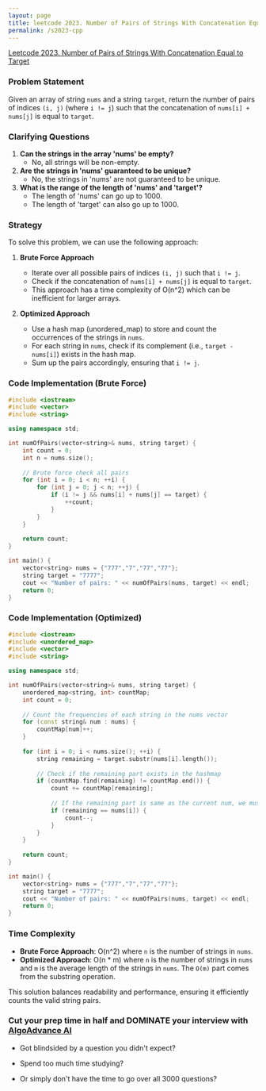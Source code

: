 ```yaml
---
layout: page
title: leetcode 2023. Number of Pairs of Strings With Concatenation Equal to Target
permalink: /s2023-cpp
---
```

[Leetcode 2023. Number of Pairs of Strings With Concatenation Equal to Target](https://algoadvance.github.io/algoadvance/l2023)
### Problem Statement
Given an array of string `nums` and a string `target`, return the number of pairs of indices `(i, j)` (where `i != j`) such that the concatenation of `nums[i] + nums[j]` is equal to `target`.

### Clarifying Questions
1. **Can the strings in the array 'nums' be empty?**
   - No, all strings will be non-empty.
2. **Are the strings in 'nums' guaranteed to be unique?**
   - No, the strings in 'nums' are not guaranteed to be unique.
3. **What is the range of the length of 'nums' and 'target'?**
   - The length of 'nums' can go up to 1000.
   - The length of 'target' can also go up to 1000.

### Strategy
To solve this problem, we can use the following approach:

1. **Brute Force Approach**
   - Iterate over all possible pairs of indices `(i, j)` such that `i != j`.
   - Check if the concatenation of `nums[i] + nums[j]` is equal to `target`.
   - This approach has a time complexity of O(n^2) which can be inefficient for larger arrays.
   
2. **Optimized Approach**
   - Use a hash map (unordered_map) to store and count the occurrences of the strings in `nums`.
   - For each string in `nums`, check if its complement (i.e., `target - nums[i]`) exists in the hash map.
   - Sum up the pairs accordingly, ensuring that `i != j`.

### Code Implementation (Brute Force)

```cpp
#include <iostream>
#include <vector>
#include <string>

using namespace std;

int numOfPairs(vector<string>& nums, string target) {
    int count = 0;
    int n = nums.size();
    
    // Brute force check all pairs
    for (int i = 0; i < n; ++i) {
        for (int j = 0; j < n; ++j) {
            if (i != j && nums[i] + nums[j] == target) {
                ++count;
            }
        }
    }
    
    return count;
}

int main() {
    vector<string> nums = {"777","7","77","77"};
    string target = "7777";
    cout << "Number of pairs: " << numOfPairs(nums, target) << endl;
    return 0;
}
```

### Code Implementation (Optimized)

```cpp
#include <iostream>
#include <unordered_map>
#include <vector>
#include <string>

using namespace std;

int numOfPairs(vector<string>& nums, string target) {
    unordered_map<string, int> countMap;
    int count = 0;
    
    // Count the frequencies of each string in the nums vector
    for (const string& num : nums) {
        countMap[num]++;
    }
    
    for (int i = 0; i < nums.size(); ++i) {
        string remaining = target.substr(nums[i].length());
        
        // Check if the remaining part exists in the hashmap
        if (countMap.find(remaining) != countMap.end()) {
            count += countMap[remaining];
            
            // If the remaining part is same as the current num, we must decrement the count by one.
            if (remaining == nums[i]) {
                count--;
            }
        }
    }
    
    return count;
}

int main() {
    vector<string> nums = {"777","7","77","77"};
    string target = "7777";
    cout << "Number of pairs: " << numOfPairs(nums, target) << endl;
    return 0;
}
```

### Time Complexity
- **Brute Force Approach**: O(n^2) where `n` is the number of strings in `nums`.
- **Optimized Approach**: O(n * m) where `n` is the number of strings in `nums` and `m` is the average length of the strings in `nums`. The `O(m)` part comes from the substring operation.

This solution balances readability and performance, ensuring it efficiently counts the valid string pairs.


### Cut your prep time in half and DOMINATE your interview with [AlgoAdvance AI](https://algoAdvance.com)

- Got blindsided by a question you didn't expect?

- Spend too much time studying?

- Or simply don't have the time to go over all 3000 questions?

